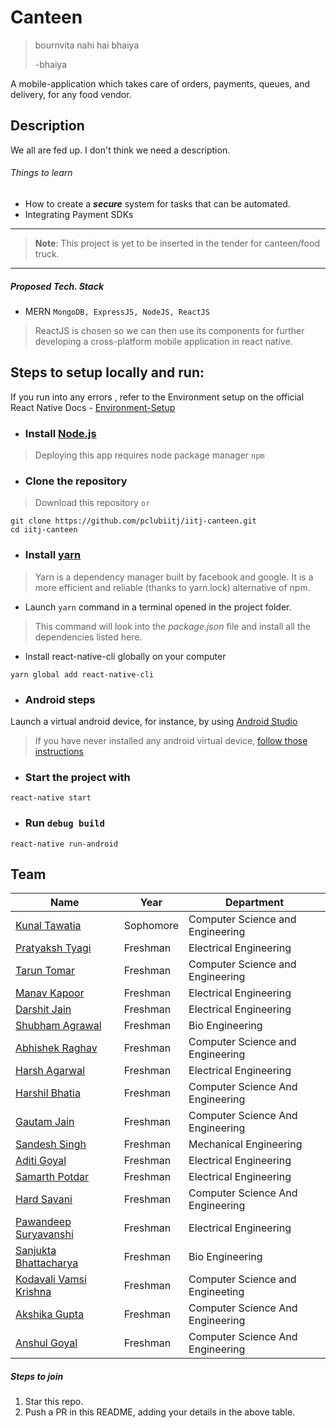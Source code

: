 # Canteen

> bournvita nahi hai bhaiya
> 
> -bhaiya

A mobile-application which takes care of orders, payments, queues, and delivery, for any food vendor.
## Description
We all are fed up. I don't think we need a description.
###### Things to learn
- How to create a ***secure*** system for tasks that can be automated.
- Integrating Payment SDKs
___

> **Note**: This project is yet to be inserted in the tender for canteen/food truck.

___
##### Proposed Tech. Stack
- MERN `MongoDB, ExpressJS, NodeJS, ReactJS`
> ReactJS is chosen so we can then use its components for further developing a cross-platform mobile application in react native.

## Steps to setup locally and run:
If you run into any errors , refer to the Environment setup on the official React Native Docs - [Environment-Setup](https://reactnative.dev/docs/environment-setup)

* ### Install [Node.js](https://nodejs.org/en/download/current/)
> Deploying this app requires node package manager `npm` 

* ### Clone the repository
> Download this repository `or`
```
git clone https://github.com/pclubiitj/iitj-canteen.git
cd iitj-canteen
```
* ### Install [yarn](https://yarnpkg.com/en/docs/install)
> Yarn is a dependency manager built by facebook and google. It is a more efficient and reliable (thanks to yarn.lock) alternative of npm.
- Launch ``` yarn ``` command in a terminal opened in the project folder.
> This command will look into the *package.json* file and install all the dependencies listed here.
- Install react-native-cli globally on your computer
```
yarn global add react-native-cli
```
* ### Android steps
Launch a virtual android device, for instance, by using [Android Studio](https://developer.android.com/studio/run/managing-avds.html#viewing)

> If you have never installed any android virtual device, [follow those instructions](https://developer.android.com/studio/run/managing-avds.html#createavd)

* ### Start the project with
```
react-native start
```
* ### Run `debug build`
```
react-native run-android
```
## Team

|Name|Year|Department|
|--|--|--|
|[Kunal Tawatia](https://github.com/kunaltawatia)| Sophomore|Computer Science and Engineering|
|[Pratyaksh Tyagi](https://github.com/pratyaksh123)|Freshman|Electrical Engineering|
|[Tarun Tomar](https://github.com/TarunTomar122)|Freshman|Computer Science and Engineering|
|[Manav Kapoor](https://github.com/pratyaksh123)|Freshman|Electrical Engineering|
|[Darshit Jain](https://github.com/DarshitJain04)|Freshman|Electrical Engineering|
|[Shubham Agrawal](https://github.com/agrawalshubham01)|Freshman|Bio Engineering|
|[Abhishek Raghav](https://github.com/imraghav20)|Freshman|Computer Science and Engineering|
|[Harsh Agarwal](https://github.com/harsh-ux)|Freshman|Electrical Engineering|
|[Harshil Bhatia](https://github.com/HarshilBhatia)|Freshman|Computer Science And Engineering|
|[Gautam Jain](https://github.com/gautamjain9615)|Freshman|Computer Science And Engineering|
|[Sandesh Singh](https://github.com/Sandesh1013)|Freshman|Mechanical Engineering|
|[Aditi Goyal](https://github.com/gaditi123)|Freshman|Electrical Engineering|
|[Samarth Potdar](https://github.com/samarth-1729)|Freshman|Electrical Engineering|
|[Hard Savani](https://github.com/HardSavani)|Freshman|Computer Science And Engineering|
|[Pawandeep Suryavanshi](https://github.com/PawanSuryavanshi95)|Freshman|Electrical Engineering|
|[Sanjukta Bhattacharya](https://github.com/bsanjukta235)|Freshman|Bio Engineering|
|[Kodavali Vamsi Krishna](https://github.com/Kodavali841)|Freshman|Computer Science and Engineeting|
|[Akshika Gupta](https://github.com/guptaakshika09)|Freshman|Computer Science And Engineering|
|[Anshul Goyal](https://github.com/Anshulpg)|Freshman|Computer Science And Engineering|

##### Steps to join

 1. Star this repo.
 2. Push a PR in this README, adding your details in the above table.
